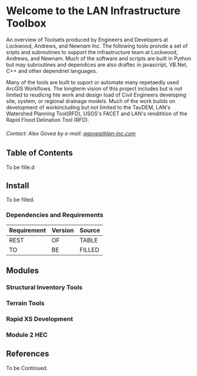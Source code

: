 Welcome to the LAN Infrastructure Toolbox
=========================================
An overview of Toolsets produced by Engineers and Developers at Lockwood, Andrews, and Newnam Inc. 
The following tools proivde a set of sripts and subroutines to support the infrastructure team at 
Lockwood, Andrews, and Newnam.  Much of the software and scripts are built in Python but may 
subroutines and dependices are also draftec in javascript, VB.Net, C++ and other dependnet languages. 

Many of the tools are built to suport or automate many repetaedly used ArcGIS Workflows. 
The longterm vision of this project includes but is not limited to reudicng hte work and design load
of Civil Engineers developing site, system, or regional drainage models. Much of the work
builds on development of workincluding but not limited to the TauDEM, LAN's Watershed Planning Tool(RFD),
USGS's FACET and LAN's renditition of the Rapid Flood Delination Tool (RFD). 

###### Contact: Alex Govea by e-mail: agovea@lan-inc.com

Table of Contents
-----------------
To be fille.d 

## Install
To be filled. 

### Dependencies and Requirements

| Requirement | Version | Source |
| --- |--- | :--- |
| REST |OF | TABLE |
| TO | BE | FILLED |

## Modules
### Structural Inventory Tools
### Terrain Tools
### Rapid XS Development
### Module 2 HEC

## References
To be Continued. 
